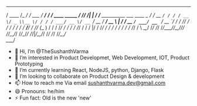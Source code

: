    ______  ________        _____            __                __  __  _    __                          
  / ____ \/_  __/ /_  ___ / ___/__  _______/ /_  ____ _____  / /_/ /_| |  / /___ __________ ___  ____ _
 / / __ `/ / / / __ \/ _ \\__ \/ / / / ___/ __ \/ __ `/ __ \/ __/ __ \ | / / __ `/ ___/ __ `__ \/ __ `/
/ / /_/ / / / / / / /  __/__/ / /_/ (__  ) / / / /_/ / / / / /_/ / / / |/ / /_/ / /  / / / / / / /_/ / 
\ \__,_/ /_/ /_/ /_/\___/____/\__,_/____/_/ /_/\__,_/_/ /_/\__/_/ /_/|___/\__,_/_/  /_/ /_/ /_/\__,_/  
 \____/                                                                                                

- 👋 Hi, I’m @TheSushanthVarma
- 👀 I’m interested in Product Developmet, Web Development, IOT, Product Prototyping 
- 🌱 I’m currently learning React, NodeJS, python, Django, Flask
- 💞️ I’m looking to collaborate on Product Design & development
- 📫 How to reach me Via email sushanthvarma.dev@gmail.com
- 😄 Pronouns: he/him
- ⚡ Fun fact: Old is the new 'new'

<!---
TheSushanthVarma/TheSushanthVarma is a ✨ special ✨ repository because its `README.md` (this file) appears on your GitHub profile.
You can click the Preview link to take a look at your changes.
--->
